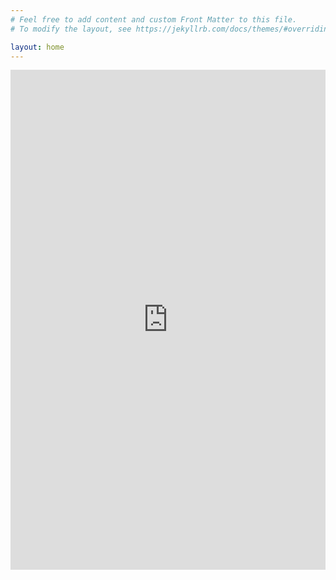 ```yaml
---
# Feel free to add content and custom Front Matter to this file.
# To modify the layout, see https://jekyllrb.com/docs/themes/#overriding-theme-defaults

layout: home
---
```

<iframe width="100%" height="800" src="https://periodpin.shinyapps.io/mapDemo/" frameborder="0" allowfullscreen="1" allow='*'> </iframe>